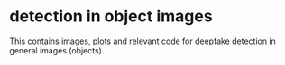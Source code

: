 # detection in object images

This contains images, plots and relevant code for deepfake detection in general images (objects).
